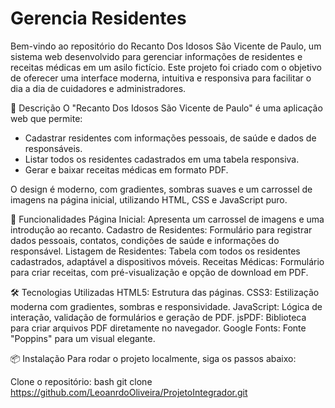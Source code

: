 # Gerencia Residentes
Bem-vindo ao repositório do Recanto Dos Idosos São Vicente de Paulo, um sistema web desenvolvido para gerenciar informações de residentes e receitas médicas em um asilo fictício. Este projeto foi criado com o objetivo de oferecer uma interface moderna, intuitiva e responsiva para facilitar o dia a dia de cuidadores e administradores.

:bookmark_tabs: Descrição
O "Recanto Dos Idosos São Vicente de Paulo" é uma aplicação web que permite:
- Cadastrar residentes com informações pessoais, de saúde e dados de responsáveis.
- Listar todos os residentes cadastrados em uma tabela responsiva.
- Gerar e baixar receitas médicas em formato PDF.

O design é moderno, com gradientes, sombras suaves e um carrossel de imagens na página inicial, utilizando HTML, CSS e JavaScript puro.

:rocket: Funcionalidades
Página Inicial: Apresenta um carrossel de imagens e uma introdução ao recanto.
Cadastro de Residentes: Formulário para registrar dados pessoais, contatos, condições de saúde e informações do responsável.
Listagem de Residentes: Tabela com todos os residentes cadastrados, adaptável a dispositivos móveis.
Receitas Médicas: Formulário para criar receitas, com pré-visualização e opção de download em PDF.

🛠️ Tecnologias Utilizadas
HTML5: Estrutura das páginas.
CSS3: Estilização moderna com gradientes, sombras e responsividade.
JavaScript: Lógica de interação, validação de formulários e geração de PDF.
jsPDF: Biblioteca para criar arquivos PDF diretamente no navegador.
Google Fonts: Fonte "Poppins" para um visual elegante.

:package: Instalação
Para rodar o projeto localmente, siga os passos abaixo:

Clone o repositório:
bash
git clone https://github.com/LeoanrdoOliveira/ProjetoIntegrador.git
